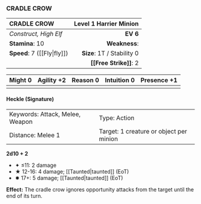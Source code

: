 ### CRADLE CROW

| CRADLE CROW                 | **Level 1 Harrier Minion** |
| :-------------------------- | -------------------------: |
| *Construct, High Elf*       |                   **EV 6** |
| **Stamina**: 10             |              **Weakness**: |
| **Speed**: 7 ([[Fly\|fly]]) | **Size**: 1T / Stability 0 |
|                             |     **[[Free Strike]]**: 2 |

| **Might** 0 | **Agility** +2 | **Reason** 0 | **Intuition** 0 | **Presence** +1 |
| ----------- | -------------- | ------------ | --------------- | --------------- |
|             |                |              |                 |                 |

#### Heckle (Signature)

|                                 |                                         |
| :------------------------------ | :-------------------------------------- |
| Keywords: Attack, Melee, Weapon | Type: Action                            |
| Distance: Melee 1               | Target: 1 creature or object per minion |

**2d10 + 2**

- ✦ ≤11: 2 damage
- ★ 12-16: 4 damage; [[Taunted|taunted]] (EoT)
- ✸ 17+: 5 damage; [[Taunted|taunted]] (EoT)

**Effect:** The cradle crow ignores opportunity attacks from the target until the end of its turn.
